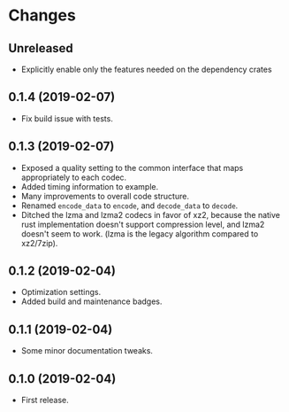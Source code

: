 # Changes

## Unreleased

* Explicitly enable only the features needed on the dependency crates

## 0.1.4 (2019-02-07)

* Fix build issue with tests.

## 0.1.3 (2019-02-07)

* Exposed a quality setting to the common interface that maps appropriately to each codec.
* Added timing information to example.
* Many improvements to overall code structure.
* Renamed `encode_data` to `encode`, and `decode_data` to `decode`.
* Ditched the lzma and lzma2 codecs in favor of xz2, because the native rust implementation doesn't support compression level, and lzma2 doesn't seem to work. (lzma is the legacy algorithm compared to xz2/7zip).

## 0.1.2 (2019-02-04)

* Optimization settings.
* Added build and maintenance badges.

## 0.1.1 (2019-02-04)

* Some minor documentation tweaks.

## 0.1.0 (2019-02-04)

* First release.